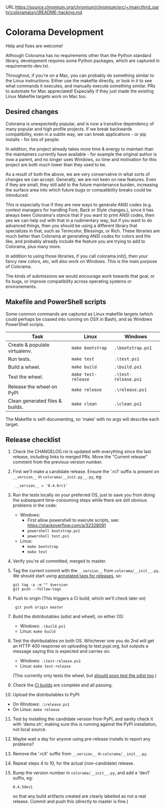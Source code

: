 URL:https://source.chromium.org/chromium/chromium/src/+/main:third_party\colorama\src\README-hacking.md
# Colorama Development

Help and fixes are welcome!

Although Colorama has no requirements other than the Python standard library,
development requires some Python packages, which are captured in
requirements-dev.txt.

Throughout, if you're on a Mac, you can probably do something similar to the
Linux instructions. Either use the makefile directly, or look in it to see
what commands it executes, and manually execute something similar. PRs to
automate for Mac appreciated! Especially if they just made the existing Linux
Makefile targets work on Mac too.

## Desired changes

Colorama is unexpectedly popular, and is now a transitive dependency of many
popular and high profile projects. If we break backwards compatibility, even in a
subtle way, we can break applications - or pip installs - for lots of people.

In addition, the project already takes more time & energy to maintain than
the maintainers currently have available - for example the original author
is now a parent, and no longer uses Windows, so time and motivation for this
project are both much lower than they used to be.

As a result of both the above, we are very conservative in what sorts of
changes we can accept. Generally, we are not keen on new features. Even if
they are small, they still add to the future maintenance burden, increasing
the surface area into which future bugs or compatibility breaks could be
introduced.

This is especially true if they are new ways to generate ANSI codes (e.g.
context managers for handling Fore, Back or Style changes.), since it has
always been Colorama's stance that if you want to print ANSI codes, then yes
we can help out with that in a rudimentary way, but if you want to do advanced
things, then you should be using a different library that specializes in that,
such as Termcolor, Blessings, or Rich. These libraries are much better than
Colorama at generating ANSI codes for colors and the like, and probably
already include the feature you are trying to add to Colorama, plus many
more.

In addition to using those libraries, if you call colorama.init(), then your
fancy new colors, etc, will also work on Windows. This is the main purpose
of Colorama.

The kinds of submissions we would encourage work towards that goal, or fix
bugs, or improve compatibility across operating systems or environements.

## Makefile and PowerShell scripts

Some common commands are captured as Linux makefile targets (which could
perhaps be coaxed into running on OSX in Bash), and as Windows PowerShell
scripts.

| Task                            | Linux               | Windows              |
|---------------------------------|---------------------|----------------------|
| Create & populate virtualenv.   | `make bootstrap`    | `.\bootstrap.ps1`    |
| Run tests.                      | `make test`         | `.\test.ps1`         |
| Build a wheel.                  | `make build`        | `.\build.ps1`        |
| Test the wheel.                 | `make test-release` | `.\test-release.ps1` |
| Release the wheel on PyPI       | `make release`      | `.\release.ps1`      |
| Clean generated files & builds. | `make clean`        | `.\clean.ps1`        |

The Makefile is self-documenting, so 'make' with no args will describe each
target.

## Release checklist

1. Check the CHANGELOG.rst is updated with everything since the last release,
   including links to merged PRs. Move the "Current release" comment from the
   previous version number.

2. First we'll make a candidate release. Ensure  the '.rc1' suffix is
   present on `__version__` in `colorama/__init.py__.py`, eg:

        __version__ = '0.4.6rc1'

3. Run the tests locally on your preferred OS, just to save you from doing
   the subsequent time-consuming steps while there are still obvious problems
   in the code:

   * Windows:
     * First allow powershell to execute scripts, see:
       https://stackoverflow.com/a/32328091
     * `powershell bootstrap.ps1`
     * `powershell test.ps1`
   * Linux:
     * `make bootstrap`
     * `make test`

4. Verify you're all committed, merged to master.

5. Tag the current commit with the `__version__` from `colorama/__init__.py`.
   We should start using
   [annotated tags for releases](https://www.tartley.com/posts/til-git-annotated-tags/), so:

       git tag -a -m "" $version
       git push --follow-tags

6. Push to origin (This triggers a CI build, which we'll check later on)

        git push origin master

7. Build the distributables (sdist and wheel), on either OS:

    * Windows: `.\build.ps1`
    * Linux: `make build`

8. Test the distributables on both OS. Whichever one you do 2nd will get an
   HTTP 400 response on uploading to test.pypi.org, but outputs a message
   saying this is expected and carries on:

   * Windows: `.\test-release.ps1`
   * Linux: `make test-release`

   (This currently only tests the wheel, but
   [should soon test the sdist too](https://github.com/tartley/colorama/issues/286).)

9. Check the [CI builds](https://github.com/tartley/colorama/actions/)
   are complete and all passing.

10. Upload the distributables to PyPI:

   * On Windows: `.\release.ps1`
   * On Linux: `make release`

11. Test by installing the candidate version from PyPI, and sanity check it with
    'demo.sh', making sure this is running against the PyPI installation, not
    local source.

12. Maybe wait a day for anyone using pre-release installs to report any
    problems?

13. Remove the '.rcX' suffix from `__version__` in
    `colorama/__init__.py`.

14. Repeat steps 4 to 10, for the actual (non-candidate) release.

15. Bump the version number in `colorama/__init__.py`, and add a 'dev1'
    suffix, eg:

    `0.4.5dev1`

    so that any build artifacts created are clearly labelled as not a real
    release. Commit and push this (directly to master is fine.)
